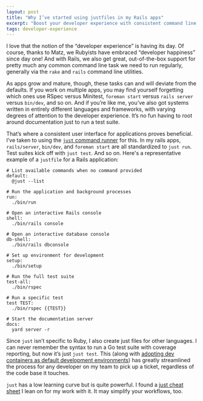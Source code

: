 ```yaml
---
layout: post
title: "Why I’ve started using justfiles in my Rails apps"
excerpt: "Boost your developer experience with consistent command line interfaces. Here's how."
tags: developer-experience
---
```


I love that the notion of the “developer experience” is having its day. Of course, thanks to Matz, we Rubyists have embraced “developer happiness” since day one! And with Rails, we also get great, out-of-the-box support for pretty much any common command line task we need to run regularly, generally via the `rake` and `rails` command line utilities.

As apps grow and mature, though, these tasks can and will deviate from the defaults. If you work on multiple apps, you may find yourself forgetting which ones use RSpec versus Minitest, `foreman start` versus `rails server` versus `bin/dev`, and so on. And if you’re like me, you’ve also got systems written in entirely different languages and frameworks, with varying degrees of attention to the developer experience. It’s no fun having to root around documentation just to run a test suite.

That’s where a consistent user interface for applications proves beneficial. I’ve taken to using the [`just` command runner](https://github.com/casey/just) for this. In my rails apps, `rails/server`, `bin/dev`, and `foreman start` are all standardized to `just run`. Test suites kick off with `just test`. And so on. Here's a representative example of a `justfile` for a Rails application:

```
# List available commands when no command provided
default:
  @just --list

# Run the application and background processes
run:
  ./bin/run

# Open an interactive Rails console
shell:
  ./bin/rails console

# Open an interactive database console
db-shell:
  ./bin/rails dbconsole

# Set up environment for development
setup:
  ./bin/setup

# Run the full test suite
test-all:
  ./bin/rspec

# Run a specific test
test TEST:
  ./bin/rspec {{TEST}}

# Start the documentation server
docs:
  yard server -r
```

Since `just` isn’t specific to Ruby, I also create just files for other languages. I can never remember the syntax to run a Go test suite with coverage reporting, but now it’s just `just test`. This (along with [adopting dev containers as default development environments](/2023/09/05/dev-containers-best-practices)) has greatly streamlined the process for any developer on my team to pick up a ticket, regardless of the code base it touches.

`just` has a low learning curve but is quite powerful. I found a [just cheat sheet](https://cheatography.com/linux-china/cheat-sheets/justfile/) I lean on for my work with it. It may simplify your workflows, too.
